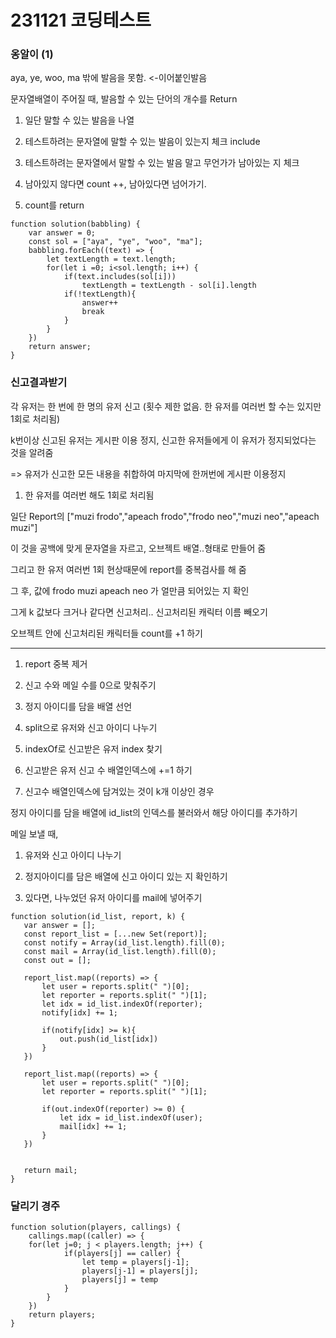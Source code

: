 # 231121 코딩테스트

### 옹알이 (1)

aya, ye, woo, ma 밖에 발음을 못함. <-이어붙인발음

문자열배열이 주어질 때, 발음할 수 있는 단어의 개수를 Return

1. 일단 말할 수 있는 발음을 나열

2. 테스트하려는 문자열에 말할 수 있는 발음이 있는지 체크 include

3. 테스트하려는 문자열에서 말할 수 있는 발음 말고 무언가가 남아있는 지 체크

4. 남아있지 않다면 count ++, 남아있다면 넘어가기.

5. count를 return

```
function solution(babbling) {
    var answer = 0;
    const sol = ["aya", "ye", "woo", "ma"];
    babbling.forEach((text) => {
        let textLength = text.length;
        for(let i =0; i<sol.length; i++) {
            if(text.includes(sol[i]))
                textLength = textLength - sol[i].length
            if(!textLength){
                answer++
                break
            }
        }
    })
    return answer;
}
```

### 신고결과받기

각 유저는 한 번에 한 명의 유저 신고 (횟수 제한 없음. 한 유저를 여러번 할 수는 있지만 1회로 처리됨)

k번이상 신고된 유저는 게시판 이용 정지, 신고한 유저들에게 이 유저가 정지되었다는 것을 알려줌

=> 유저가 신고한 모든 내용을 취합하여 마지막에 한꺼번에 게시판 이용정지

1. 한 유저를 여러번 해도 1회로 처리됨

일단 Report의 ["muzi frodo","apeach frodo","frodo neo","muzi neo","apeach muzi"]

이 것을 공백에 맞게 문자열을 자르고, 오브젝트 배열..형태로 만들어 줌

그리고 한 유저 여러번 1회 현상때문에 report를 중복검사를 해 줌

그 후, 값에 frodo muzi apeach neo 가 얼만큼 되어있는 지 확인

그게 k 값보다 크거나 같다면 신고처리.. 신고처리된 캐릭터 이름 빼오기

오브젝트 안에 신고처리된 캐릭터들 count를 +1 하기

---

1. report 중복 제거

2. 신고 수와 메일 수를 0으로 맞춰주기

3. 정지 아이디를 담을 배열 선언

4. split으로 유저와 신고 아이디 나누기

5. indexOf로 신고받은 유저 index 찾기

6. 신고받은 유저 신고 수 배열인덱스에 +=1 하기

7. 신고수 배열인덱스에 담겨있는 것이 k개 이상인 경우

정지 아이디를 담을 배열에 id_list의 인덱스를 불러와서 해당 아이디를 추가하기

메일 보낼 때,

1. 유저와 신고 아이디 나누기

2. 정지아이디를 담은 배열에 신고 아이디 있는 지 확인하기

3. 있다면, 나누었던 유저 아이디를 mail에 넣어주기

```
function solution(id_list, report, k) {
   var answer = [];
   const report_list = [...new Set(report)];
   const notify = Array(id_list.length).fill(0);
   const mail = Array(id_list.length).fill(0);
   const out = [];

   report_list.map((reports) => {
       let user = reports.split(" ")[0];
       let reporter = reports.split(" ")[1];
       let idx = id_list.indexOf(reporter);
       notify[idx] += 1;

       if(notify[idx] >= k){
           out.push(id_list[idx])
       }
   })

   report_list.map((reports) => {
       let user = reports.split(" ")[0];
       let reporter = reports.split(" ")[1];

       if(out.indexOf(reporter) >= 0) {
           let idx = id_list.indexOf(user);
           mail[idx] += 1;
       }
   })


   return mail;
}
```

### 달리기 경주

```
function solution(players, callings) {
    callings.map((caller) => {
    for(let j=0; j < players.length; j++) {
            if(players[j] == caller) {
                let temp = players[j-1];
                players[j-1] = players[j];
                players[j] = temp
            }
        }
    })
    return players;
}
```
